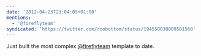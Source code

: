 ```yaml
---
date: '2012-04-23T23:04:05+01:00'
mentions:
  - '@fireflyteam'
syndicated: 'https://twitter.com/roobottom/status/194558038009581568'
---
```

Just built the most complex [@fireflyteam](https://twitter.com/@fireflyteam) template to date.
